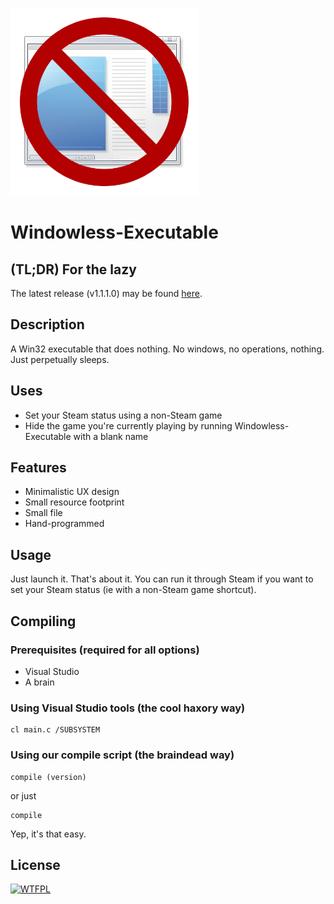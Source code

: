 ![Logo](img/logo.png)

# Windowless-Executable

## (TL;DR) For the lazy

The latest release (v1.1.1.0) may be found [here](https://github.com/BytewaveMLP/Windowless-Executable/releases/download/v1.0.0.0/Windowless-Executable-1.1.1.0.exe).

## Description

A Win32 executable that does nothing. No windows, no operations, nothing. Just perpetually sleeps.

## Uses
- Set your Steam status using a non-Steam game
- Hide the game you're currently playing by running Windowless-Executable with a blank name

## Features
- Minimalistic UX design
- Small resource footprint
- Small file
- Hand-programmed

## Usage

Just launch it. That's about it. You can run it through Steam if you want to set your Steam status (ie with a non-Steam game shortcut).

## Compiling

### Prerequisites (required for all options)

- Visual Studio
- A brain

### Using Visual Studio tools (the cool haxory way)

```
cl main.c /SUBSYSTEM
```

### Using our compile script (the braindead way)

```
compile (version)
```

or just

```
compile
```

Yep, it's that easy.

## License

[![WTFPL](http://www.wtfpl.net/wp-content/uploads/2012/12/wtfpl-badge-1.png)](http://www.wtfpl.net/)
